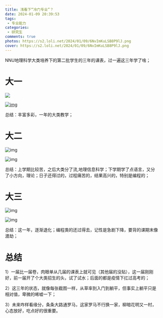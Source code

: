 ```yaml
---
title: 浅看下“冷门专业”？
date: 2024-01-09 20:39:53
tags:
 - 专业能力
categories:
 - 研究生
comments: true
photos: https://s2.loli.net/2024/01/09/6NvImKuLSB8P9lJ.png
cover: https://s2.loli.net/2024/01/09/6NvImKuLSB8P9lJ.png
---
```


NNU地理科学大类培养下的第二批学生的三年的课表，过一遍这三年学了啥；

# 大一

![](https://s2.loli.net/2024/01/09/5DwYLFqZKyQVsPo.png)

[![img](https://s2.loli.net/2024/01/09/bWeCE6RoS15TsLd.png)](https://sm.ms/image/bWeCE6RoS15TsLd)


总结：丰富多彩，一年的大类教学；

# 大二

![img](https://pic1.zhimg.com/v2-3581e82d789b579f015163f61e28ab2c_r.jpg)

![img](https://pic1.zhimg.com/v2-ae19a34ee74488f84a0da4be056eb694_r.jpg)

总结：上学期比较苦，之后大类分了流,地理信息科学；下学期学了点语言，又分了小方向，理论；日子还得过的，过程痛苦的，结果高兴的，特别是编程的；

# 大三

![img](https://s2.loli.net/2024/01/09/yUziEAxl3K6V2Zp.png)

![img](https://pic1.zhimg.com/v2-bffe3aa417bd59300b37ea1fd7903374_r.jpg)


总结：这一年，逐渐退化；编程类的还过得去，记性是急剧下降，要背的课期末像渡劫；

# 总结

1）一届比一届卷，肉眼单从几届的课表上就可见（其他届的没贴），这一届刚刚好，前一届开了个大类招生的头，试了试水；后面的都是疫情下扛过高考的；

2）这三年的状态，就像每张截图一样，从草率到入门到躺平，但事实上躺平只是相对值，卑微的唏嘘一下；

3）未来咋样看缘分，条条大路通罗马，这家罗马不行换一家，柳暗花明又一村，心态放好，吃点好的很重要。
